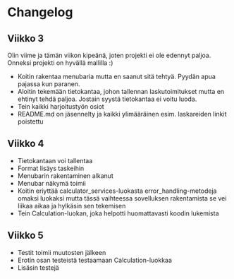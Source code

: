 # Changelog

## Viikko 3

Olin viime ja tämän viikon kipeänä, joten projekti ei ole edennyt paljoa. Onneksi projekti on hyvällä mallilla :)

- Koitin rakentaa menubaria mutta en saanut sitä tehtyä. Pyydän apua pajassa kun paranen.
- Aloitin tekemään tietokantaa, johon tallennan laskutoimitukset mutta en ehtinyt tehdä paljoa. Jostain syystä tietokantaa ei voitu luoda.
- Tein kaikki harjoitustyön osiot
- README.md on jäsennelty ja kaikki ylimääräinen esim. laskareiden linkit poistettu

## Viikko 4

- Tietokantaan voi tallentaa
- Format lisäys taskeihin
- Menubarin rakentaminen alkanut
- Menubar näkymä toimii
- Koitin eriyttää calculator_services-luokasta error_handling-metodeja omaksi luokaksi mutta tässä vaihteessa sovelluksen rakentamista se vei liikaa aikaa ja hylkäsin sen tekemisen
- Tein Calculation-luokan, joka helpotti huomattavasti koodin lukemista

## Viikko 5

- Testit toimii muutosten jälkeen
- Erotin osan testeistä testaamaan Calculation-luokkaa
- Lisäsin testejä